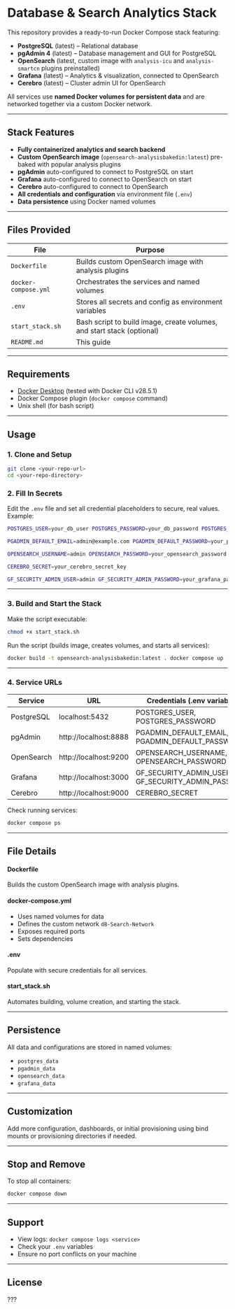 # Database & Search Analytics Stack

This repository provides a ready-to-run Docker Compose stack featuring:

- **PostgreSQL** (latest) – Relational database
- **pgAdmin 4** (latest) – Database management and GUI for PostgreSQL
- **OpenSearch** (latest, custom image with `analysis-icu` and `analysis-smartcn` plugins preinstalled)
- **Grafana** (latest) – Analytics & visualization, connected to OpenSearch
- **Cerebro** (latest) – Cluster admin UI for OpenSearch

All services use **named Docker volumes for persistent data** and are networked together via a custom Docker network.

---

## Stack Features

- **Fully containerized analytics and search backend**
- **Custom OpenSearch image** (`opensearch-analysisbakedin:latest`) pre-baked with popular analysis plugins
- **pgAdmin** auto-configured to connect to PostgreSQL on start
- **Grafana** auto-configured to connect to OpenSearch on start
- **Cerebro** auto-configured to connect to OpenSearch
- **All credentials and configuration** via environment file (`.env`)
- **Data persistence** using Docker named volumes

---

## Files Provided

| File                 | Purpose                                                   |
|----------------------|-----------------------------------------------------------|
| `Dockerfile`         | Builds custom OpenSearch image with analysis plugins      |
| `docker-compose.yml` | Orchestrates the services and named volumes               |
| `.env`               | Stores all secrets and config as environment variables    |
| `start_stack.sh`     | Bash script to build image, create volumes, and start stack (optional) |
| `README.md`          | This guide                                                |

---

## Requirements

- [Docker Desktop](https://www.docker.com/products/docker-desktop/) (tested with Docker CLI v28.5.1)
- Docker Compose plugin (`docker compose` command)
- Unix shell (for bash script)

---

## Usage

### 1. Clone and Setup

```bash
git clone <your-repo-url>
cd <your-repo-directory>
```
### 2. Fill In Secrets

Edit the `.env` file and set all credential placeholders to secure, real values. Example:

```bash
POSTGRES_USER=your_db_user POSTGRES_PASSWORD=your_db_password POSTGRES_DB=your_db_name

PGADMIN_DEFAULT_EMAIL=admin@example.com PGADMIN_DEFAULT_PASSWORD=your_pgadmin_password

OPENSEARCH_USERNAME=admin OPENSEARCH_PASSWORD=your_opensearch_password

CEREBRO_SECRET=your_cerebro_secret_key

GF_SECURITY_ADMIN_USER=admin GF_SECURITY_ADMIN_PASSWORD=your_grafana_password
```

---

### 3. Build and Start the Stack

Make the script executable:

```bash
chmod +x start_stack.sh
```


Run the script (builds image, creates volumes, and starts all services):
```bash
docker build -t opensearch-analysisbakedin:latest . docker compose up -d
```

---

### 4. Service URLs

| Service    | URL                    | Credentials (.env variables)                   |
|------------|------------------------|-----------------------------------------------|
| PostgreSQL | localhost:5432         | POSTGRES_USER, POSTGRES_PASSWORD              |
| pgAdmin    | http://localhost:8888  | PGADMIN_DEFAULT_EMAIL, PGADMIN_DEFAULT_PASSWORD|
| OpenSearch | http://localhost:9200  | OPENSEARCH_USERNAME, OPENSEARCH_PASSWORD      |
| Grafana    | http://localhost:3000  | GF_SECURITY_ADMIN_USER, GF_SECURITY_ADMIN_PASSWORD |
| Cerebro    | http://localhost:9000  | CEREBRO_SECRET                                |

Check running services:
```bash
docker compose ps
```

---

## File Details

#### Dockerfile

Builds the custom OpenSearch image with analysis plugins.

#### docker-compose.yml

- Uses named volumes for data
- Defines the custom network `dB-Search-Network`
- Exposes required ports
- Sets dependencies

#### .env

Populate with secure credentials for all services.

#### start_stack.sh

Automates building, volume creation, and starting the stack.

---

## Persistence

All data and configurations are stored in named volumes:

- `postgres_data`
- `pgadmin_data`
- `opensearch_data`
- `grafana_data`

---

## Customization

Add more configuration, dashboards, or initial provisioning using bind mounts or provisioning directories if needed.

---

## Stop and Remove

To stop all containers:
```bash
docker compose down
```

---

## Support

- View logs: `docker compose logs <service>`
- Check your `.env` variables
- Ensure no port conflicts on your machine

---

## License

???


